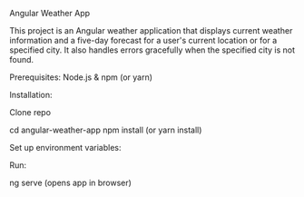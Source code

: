 Angular Weather App

This project is an Angular weather application that displays current weather information and a five-day forecast for a user's current location or for a specified city. It also handles errors gracefully when the specified city is not found.

Prerequisites: Node.js & npm (or yarn)

Installation:

Clone repo 


cd angular-weather-app
npm install (or yarn install)


Set up environment variables:


Run:

ng serve (opens app in browser)

